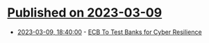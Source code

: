 # [Published on 2023-03-09](index.md)

* [2023-03-09, 18:40:00](https://it.slashdot.org/story/23/03/09/1253250/ecb-to-test-banks-for-cyber-resilience?utm_source=rss1.0mainlinkanon&utm_medium=feed) - [ECB To Test Banks for Cyber Resilience](https://it.slashdot.org/story/23/03/09/1253250/ecb-to-test-banks-for-cyber-resilience?utm_source=rss1.0mainlinkanon&utm_medium=feed)

